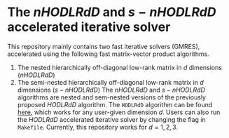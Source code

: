 # The $nHODLRdD$ and $s-nHODLRdD$ accelerated iterative solver 
This repository mainly contains two fast iterative solvers (GMRES), accelerated using the following fast matrix-vector product algorithms.
1. The nested hierarchically off-diagonal low-rank matrix in $d$ dimensions ($nHODLRdD$)
2. The semi-nested hierarchically off-diagonal low-rank matrix in $d$ dimensions ($s-nHODLRdD$)
The $nHODLRdD$ and $s-nHODLRdD$ algorithms are nested and sem-nested versions of the previously proposed $HODLRdD$ algorithm. The `HODLRdD` algorithm can be found [here](https://github.com/SAFRAN-LAB/HODLRdD), which works for any user-given dimension $d$.
Users can also run the $HODLRdD$ accelerated iterative solver by changing the flag in `Makefile`. Currently, this repository works for $d=1,2,3$. 

